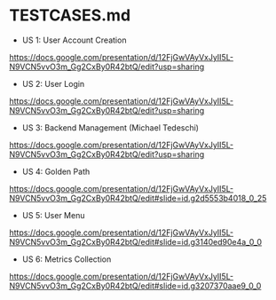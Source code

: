 # TESTCASES.md
* <link> US 1: User Account Creation
https://docs.google.com/presentation/d/12FjGwVAyVxJyII5L-N9VCN5vvO3m_Gg2CxBy0R42btQ/edit?usp=sharing
* <link> US 2: User Login
https://docs.google.com/presentation/d/12FjGwVAyVxJyII5L-N9VCN5vvO3m_Gg2CxBy0R42btQ/edit?usp=sharing
* <link> US 3: Backend Management (Michael Tedeschi)
https://docs.google.com/presentation/d/12FjGwVAyVxJyII5L-N9VCN5vvO3m_Gg2CxBy0R42btQ/edit?usp=sharing
* <link> US 4: Golden Path
https://docs.google.com/presentation/d/12FjGwVAyVxJyII5L-N9VCN5vvO3m_Gg2CxBy0R42btQ/edit#slide=id.g2d5553b4018_0_25
* <link> US 5: User Menu
https://docs.google.com/presentation/d/12FjGwVAyVxJyII5L-N9VCN5vvO3m_Gg2CxBy0R42btQ/edit#slide=id.g3140ed90e4a_0_0
* <link> US 6: Metrics Collection
https://docs.google.com/presentation/d/12FjGwVAyVxJyII5L-N9VCN5vvO3m_Gg2CxBy0R42btQ/edit#slide=id.g3207370aae9_0_0
